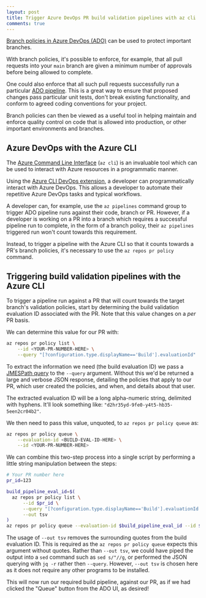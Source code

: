 ```yaml
---
layout: post
title: Trigger Azure DevOps PR build validation pipelines with az cli
comments: true
---
```


[Branch policies in Azure DevOps (ADO)](https://learn.microsoft.com/en-us/azure/devops/repos/git/branch-policies) can be used to protect important branches. 

With branch policies, it's possible to enforce, for example, that all pull
requests into your `main` branch are given a minimum number of approvals before
being allowed to complete.

One could also enforce that all such pull requests successfully run a
particular [ADO pipeline](https://learn.microsoft.com/en-us/azure/devops/pipelines/get-started/what-is-azure-pipelines).
This is a great way to ensure that proposed changes pass particular unit tests,
don't break existing functionality, and conform to agreed coding conventions
for your project.

<!-- image of either queue pipeline, or required approvals -->

Branch policies can then be viewed as a useful tool in helping maintain and
enforce quality control on code that is allowed into production, or other
important environments and branches.

## Azure DevOps with the Azure CLI

The [Azure Command Line Interface](https://learn.microsoft.com/en-us/cli/azure/what-is-azure-cli)
(`az cli`) is an invaluable tool which can be used to interact with Azure
resources in a programmatic manner.

<!-- gif or image of az cli in action? -->

Using the [Azure CLI DevOps extension](https://learn.microsoft.com/en-us/cli/azure/service-page/devops?view=azure-cli-latest),
a developer can programmatically interact with Azure DevOps. This allows a
developer to automate their repetitive Azure DevOps tasks and typical
workflows.

A developer can, for example, use the `az pipelines` command group to trigger
ADO pipeline runs against their code, branch or PR. However, if a developer is
working on a PR into a branch which requires a successful pipeline run to
complete, in the form of a branch policy, their `az pipelines` triggered run
won't count towards this requirement.

Instead, to trigger a pipeline with the Azure CLI so that it counts towards a
PR's branch policies, it's necessary to use the `az repos pr policy` command.

## Triggering build validation pipelines with the Azure CLI

To trigger a pipeline run against a PR that will count towards the target
branch's validation policies, start by determining the build validation
evaluation ID associated with the PR. Note that this value changes on a _per_
PR basis.

We can determine this value for our PR with:
```sh
az repos pr policy list \
    --id <YOUR-PR-NUMBER-HERE> \
    --query "[?configuration.type.displayName=='Build'].evaluationId"
```

<!-- add a note about determining the PR number -->

To extract the information we need (the build evaluation ID) we pass a
[JMESPath query](https://jmespath.org/) to the `--query` argument. Without this
we'd be returned a large and verbose JSON response, detailing the policies that
apply to our PR, which user created the policies, and when, and details about
that user.

The extracted evaluation ID will be a long alpha-numeric string, delimited with
hyphens. It'll look something like: `"d2hr35yd-9fe0-y4t5-hb35-5een2cr04b2"`.

We then need to pass this value, unquoted, to `az repos pr policy queue` as:
```sh
az repos pr policy queue \
    --evaluation-id <BUILD-EVAL-ID-HERE> \
    --id <YOUR-PR-NUMBER-HERE>
```

We can combine this two-step process into a single script by performing a
little string manipulation between the steps:
```sh
# Your PR number here
pr_id=123

build_pipeline_eval_id=$(
  az repos pr policy list \
      --id $pr_id \
      --query "[?configuration.type.displayName=='Build'].evaluationId | [0]" \
      --out tsv
)
az repos pr policy queue --evaluation-id $build_pipeline_eval_id --id $pr_id
```

The usage of `--out tsv` removes the surrounding quotes from the build
evaluation ID. This is required as the `az repos pr policy queue` expects this
argument without quotes. Rather than `--out tsv`, we could have piped the
output into a `sed` command such as `sed s/"//g`, or performed the JSON
querying with `jq -r` rather then `--query`. However, `--out tsv` is chosen
here as it does not require any other programs to be installed.

This will now run our required build pipeline, against our PR, as if we had
clicked the "Queue" button from the ADO UI, as desired!

